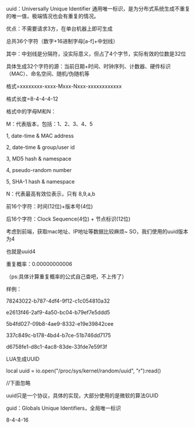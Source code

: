 
uuid：Universally Unique Identifier 通用唯一标识，是为分布式系统生成不重复的唯一值，极端情况也会有重复的情况。

优点：不需要请求3方，在单台机器上即可生成

总共36个字符（数字\+16进制字母\[a\-f\]\+中划线）

其中：中划线是分隔符，没实际意义，但占了4个字节，实际有效的位数是32位

具体生成32个字符的源：当前日期\+时间、时钟序列、计数器、硬件标识（MAC）、命名空间、随机/伪随机等

格式=xxxxxxxx\-xxxx\-Mxxx\-Nxxx\-xxxxxxxxxxxx

格式长度=8\-4\-4\-4\-12

格式中的字母M和N：

M：代表版本，包括：1、2、3、4、5

1, date\-time & MAC address

2, date\-time & group/user id

3, MD5 hash & namespace

4, pseudo\-random number

5, SHA\-1 hash & namespace

N：代表最高有效位表示，只有 8,9,a,b

前16个字符：时间\(12位\)\+版本号\(4位\)

后16个字符：Clock Sequence\(4位\) \+ 节点标识\(12位\)

考虑到前端，获取mac地址、IP地址等数据比较麻烦~ SO，我们使用的uuid版本为4

也就是uuid4

重复概率：0.00000000006

（ps:具体计算重复概率的公式自己查吧，不上传了）

样例：

78243022\-b787\-4df4\-9f12\-c1c054810a32

e2613f46\-2af9\-4a50\-bc04\-b79ef7e5ddd5

5b4fd027\-09b8\-4ae9\-8332\-e19e39842cee

337c849c\-b178\-4bd4\-b7ce\-51b746dd7175

d6758fe1\-d8c1\-4ac8\-83de\-33fde7e59f3f

LUA生成UUID

local uuid = io.open\("/proc/sys/kernel/random/uuid", "r"\):read\(\)

//下面忽略

uuid只是一个协议，具体的实现，大部分使用的是微软的算法GUID

guid：Globals Unique Identifiers，全局唯一标识

8\-4\-4\-16
